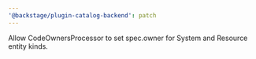 ```yaml
---
'@backstage/plugin-catalog-backend': patch
---
```


Allow CodeOwnersProcessor to set spec.owner for System and Resource entity kinds.
